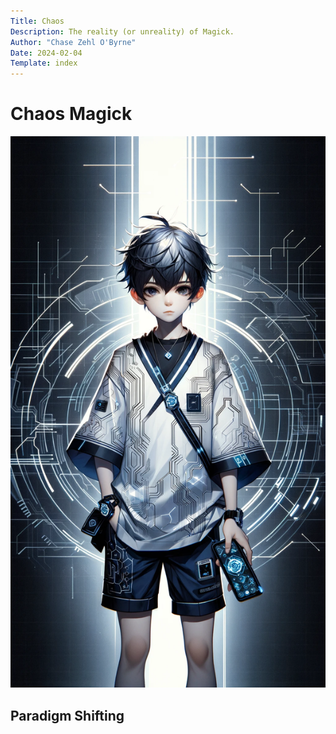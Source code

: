 ```yaml
---
Title: Chaos
Description: The reality (or unreality) of Magick. 
Author: "Chase Zehl O'Byrne"
Date: 2024-02-04
Template: index
---
```


# Chaos Magick
![Experiment Chase](/assets/residual_self.webp)

## Paradigm Shifting

